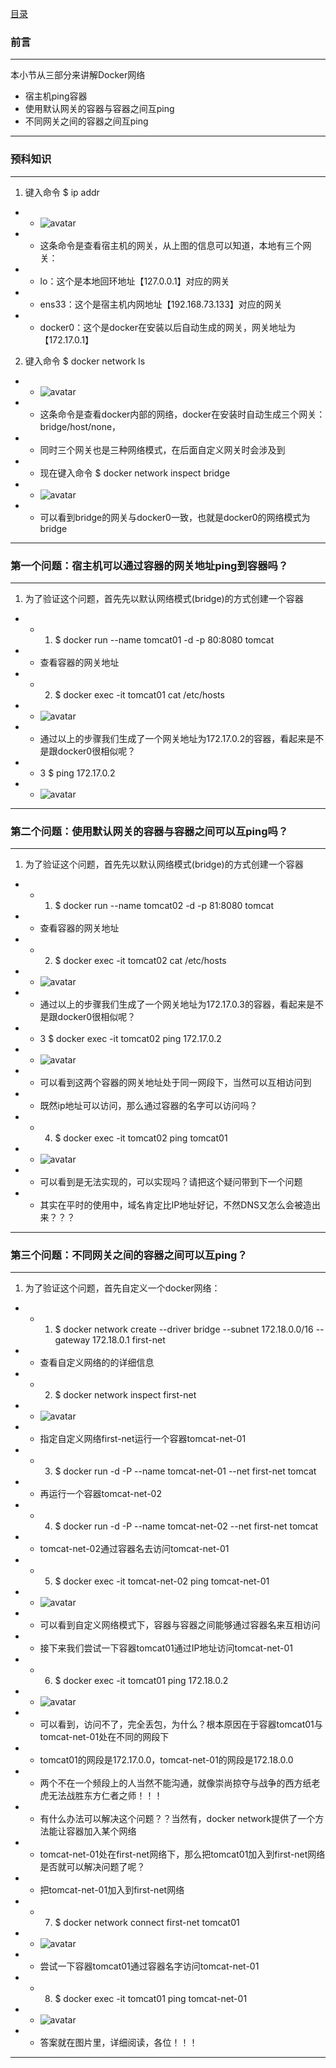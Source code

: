 [目录](../目录.md/)

### 前言  
---
本小节从三部分来讲解Docker网络
- 宿主机ping容器  
- 使用默认网关的容器与容器之间互ping  
- 不同网关之间的容器之间互ping  
---

### 预科知识
---
1. 键入命令 $ ip addr 
+ + ![avatar](https://github.com/deadGeeker/Docker_pathtoGod/blob/main/%E5%AD%A6%E4%B9%A0%E4%B9%8B%E8%B7%AF/temp/png/20.PNG)
+ + 这条命令是查看宿主机的网关，从上图的信息可以知道，本地有三个网关：
+ + lo：这个是本地回环地址【127.0.0.1】对应的网关
+ + ens33：这个是宿主机内网地址【192.168.73.133】对应的网关
+ + docker0：这个是docker在安装以后自动生成的网关，网关地址为【172.17.0.1】

2. 键入命令 $ docker network ls
+ + ![avatar](https://github.com/deadGeeker/Docker_pathtoGod/blob/main/%E5%AD%A6%E4%B9%A0%E4%B9%8B%E8%B7%AF/temp/png/21.PNG)
+ + 这条命令是查看docker内部的网络，docker在安装时自动生成三个网关：bridge/host/none，
+ + 同时三个网关也是三种网络模式，在后面自定义网关时会涉及到
+ + 现在键入命令 $ docker network inspect bridge
+ + ![avatar](https://github.com/deadGeeker/Docker_pathtoGod/blob/main/%E5%AD%A6%E4%B9%A0%E4%B9%8B%E8%B7%AF/temp/png/22.PNG)  
+ + 可以看到bridge的网关与docker0一致，也就是docker0的网络模式为bridge
---
### 第一个问题：宿主机可以通过容器的网关地址ping到容器吗？
---
1. 为了验证这个问题，首先先以默认网络模式(bridge)的方式创建一个容器
+ + 1. $ docker run --name tomcat01 -d -p 80:8080 tomcat 
+ + 查看容器的网关地址
+ + 2. $ docker exec -it tomcat01 cat /etc/hosts  
+ + ![avatar](https://github.com/deadGeeker/Docker_pathtoGod/blob/main/%E5%AD%A6%E4%B9%A0%E4%B9%8B%E8%B7%AF/temp/png/23.PNG)
+ + 通过以上的步骤我们生成了一个网关地址为172.17.0.2的容器，看起来是不是跟docker0很相似呢？
+ + 3 $ ping 172.17.0.2
+ + ![avatar](https://github.com/deadGeeker/Docker_pathtoGod/blob/main/%E5%AD%A6%E4%B9%A0%E4%B9%8B%E8%B7%AF/temp/png/24.PNG)

---
### 第二个问题：使用默认网关的容器与容器之间可以互ping吗？
---
1. 为了验证这个问题，首先先以默认网络模式(bridge)的方式创建一个容器
+ + 1. $ docker run --name tomcat02 -d -p 81:8080 tomcat 
+ + 查看容器的网关地址
+ + 2. $ docker exec -it tomcat02 cat /etc/hosts  
+ + ![avatar](https://github.com/deadGeeker/Docker_pathtoGod/blob/main/%E5%AD%A6%E4%B9%A0%E4%B9%8B%E8%B7%AF/temp/png/25.PNG)
+ + 通过以上的步骤我们生成了一个网关地址为172.17.0.3的容器，看起来是不是跟docker0很相似呢？
+ + 3 $ docker exec -it tomcat02 ping 172.17.0.2
+ + ![avatar](https://github.com/deadGeeker/Docker_pathtoGod/blob/main/%E5%AD%A6%E4%B9%A0%E4%B9%8B%E8%B7%AF/temp/png/26.PNG)
+ + 可以看到这两个容器的网关地址处于同一网段下，当然可以互相访问到
+ + 既然ip地址可以访问，那么通过容器的名字可以访问吗？
+ + 4. $ docker exec -it tomcat02 ping tomcat01
+ + ![avatar](https://github.com/deadGeeker/Docker_pathtoGod/blob/main/%E5%AD%A6%E4%B9%A0%E4%B9%8B%E8%B7%AF/temp/png/27.PNG)
+ + 可以看到是无法实现的，可以实现吗？请把这个疑问带到下一个问题
+ + 其实在平时的使用中，域名肯定比IP地址好记，不然DNS又怎么会被造出来？？？

---
### 第三个问题：不同网关之间的容器之间可以互ping？
---
1. 为了验证这个问题，首先自定义一个docker网络：
+ + 1. $ docker network create --driver bridge --subnet 172.18.0.0/16 --gateway 172.18.0.1 first-net
+ + 查看自定义网络的的详细信息
+ + 2. $ docker network inspect first-net  
+ + ![avatar](https://github.com/deadGeeker/Docker_pathtoGod/blob/main/%E5%AD%A6%E4%B9%A0%E4%B9%8B%E8%B7%AF/temp/png/28.PNG)
+ + 指定自定义网络first-net运行一个容器tomcat-net-01
+ + 3. $ docker run -d -P --name tomcat-net-01 --net first-net tomcat
+ + 再运行一个容器tomcat-net-02
+ + 4. $ docker run -d -P --name tomcat-net-02 --net first-net tomcat
+ + tomcat-net-02通过容器名去访问tomcat-net-01
+ + 5. $ docker exec -it tomcat-net-02 ping tomcat-net-01
+ + ![avatar](https://github.com/deadGeeker/Docker_pathtoGod/blob/main/%E5%AD%A6%E4%B9%A0%E4%B9%8B%E8%B7%AF/temp/png/29.PNG)
+ + 可以看到自定义网络模式下，容器与容器之间能够通过容器名来互相访问
+ + 接下来我们尝试一下容器tomcat01通过IP地址访问tomcat-net-01
+ + 6. $ docker exec -it tomcat01 ping 172.18.0.2
+ + ![avatar](https://github.com/deadGeeker/Docker_pathtoGod/blob/main/%E5%AD%A6%E4%B9%A0%E4%B9%8B%E8%B7%AF/temp/png/30.PNG)
+ + 可以看到，访问不了，完全丢包，为什么？根本原因在于容器tomcat01与tomcat-net-01处在不同的网段下
+ + tomcat01的网段是172.17.0.0，tomcat-net-01的网段是172.18.0.0
+ + 两个不在一个频段上的人当然不能沟通，就像崇尚掠夺与战争的西方纸老虎无法战胜东方仁者之师！！！
+ + 有什么办法可以解决这个问题？？当然有，docker network提供了一个方法能让容器加入某个网络
+ + tomcat-net-01处在first-net网络下，那么把tomcat01加入到first-net网络是否就可以解决问题了呢？
+ + 把tomcat-net-01加入到first-net网络
+ + 7. $ docker network connect first-net tomcat01
+ + ![avatar](https://github.com/deadGeeker/Docker_pathtoGod/blob/main/%E5%AD%A6%E4%B9%A0%E4%B9%8B%E8%B7%AF/temp/png/31.PNG)
+ + 尝试一下容器tomcat01通过容器名字访问tomcat-net-01
+ + 8. $ docker exec -it tomcat01 ping tomcat-net-01
+ + ![avatar](https://github.com/deadGeeker/Docker_pathtoGod/blob/main/%E5%AD%A6%E4%B9%A0%E4%B9%8B%E8%B7%AF/temp/png/32.PNG)
+ + 答案就在图片里，详细阅读，各位！！！
---

